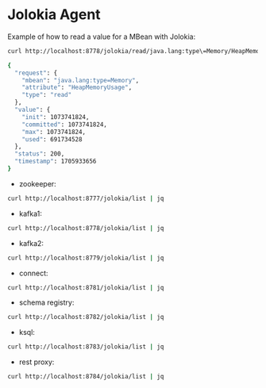 # Jolokia Agent

Example of how to read a value for a MBean with Jolokia:

```bash
curl http://localhost:8778/jolokia/read/java.lang:type\=Memory/HeapMemoryUsage | jq

{
  "request": {
    "mbean": "java.lang:type=Memory",
    "attribute": "HeapMemoryUsage",
    "type": "read"
  },
  "value": {
    "init": 1073741824,
    "committed": 1073741824,
    "max": 1073741824,
    "used": 691734528
  },
  "status": 200,
  "timestamp": 1705933656
}
```

- zookeeper:
```bash
curl http://localhost:8777/jolokia/list | jq
```

- kafka1: 
```bash
curl http://localhost:8778/jolokia/list | jq
```

- kafka2: 
```bash
curl http://localhost:8779/jolokia/list | jq
```

- connect:
```bash
curl http://localhost:8781/jolokia/list | jq
```

- schema registry:
```bash
curl http://localhost:8782/jolokia/list | jq
```

- ksql:
```bash
curl http://localhost:8783/jolokia/list | jq
```

- rest proxy:
```bash
curl http://localhost:8784/jolokia/list | jq
```